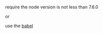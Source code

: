 require the node version is not less than 7.6.0

or

use the [babel](https://babeljs.io/docs/setup/#installation)
